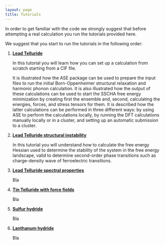 ```yaml
---
layout: page
title: Tutorials
---
```


In order to get familiar with the code we strongly suggest that before attempting a real calculation you run the tutorials provided here.

We suggest that you start to run the tutorials in the following order:

1. [**Lead Telluride**](http://sscha.eu/Tutorials/Tutorial_PbTe/)

    In this tutorial you will learn how you can set up a calculation from scratch starting from a CIF file. 

    It is illustrated how the ASE package can be used to prepare the input files to run the initial Born-Oppenheimer structural relaxation and harmonic phonon calculation. It is also illustrated how the output of these calculations can be used to start the SSCHA free energy minimization by creating first the ensemble and, second, calculating the energies, forces, and stress tensors for them. It is described how the latter calculations can be performed in three different ways: by using ASE to perform the calculations locally, by running the DFT calculations manually locally or in a cluster, and setting up an automatic submission to a cluster.

2. [**Lead Telluride structural instability**](http://sscha.eu/Tutorials/StructuralInstability/)

    In this tutorial you will understand how to calculate the free energy Hessian used to determine the stability of the system in the free energy landscape, valid to determine second-order phase transitions such as charge-density wave of ferroelectric transitions.

3. [**Lead Telluride spectral properties**](http://sscha.eu/Tutorials/tutorial_spectral/)

    Bla

4. [**Tin Telluride with force fields**](http://sscha.eu/Tutorials/SnSe/)

    Bla

5. [**Sulfur hydride**](http://sscha.eu/Tutorials/Automatic_Calculations/)

    Bla

6. [**Lanthanum hydride**](http://sscha.eu/Tutorials/VariableCellRelaxation/)

    Bla
